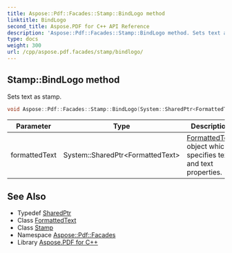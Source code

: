 ```yaml
---
title: Aspose::Pdf::Facades::Stamp::BindLogo method
linktitle: BindLogo
second_title: Aspose.PDF for C++ API Reference
description: 'Aspose::Pdf::Facades::Stamp::BindLogo method. Sets text as stamp in C++.'
type: docs
weight: 300
url: /cpp/aspose.pdf.facades/stamp/bindlogo/
---
```

## Stamp::BindLogo method


Sets text as stamp.

```cpp
void Aspose::Pdf::Facades::Stamp::BindLogo(System::SharedPtr<FormattedText> formattedText)
```


| Parameter | Type | Description |
| --- | --- | --- |
| formattedText | System::SharedPtr\<FormattedText\> | [FormattedText](../../formattedtext/) object which specifies text and text properties. |

## See Also

* Typedef [SharedPtr](../../../system/sharedptr/)
* Class [FormattedText](../../formattedtext/)
* Class [Stamp](../)
* Namespace [Aspose::Pdf::Facades](../../)
* Library [Aspose.PDF for C++](../../../)
